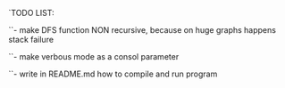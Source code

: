 `TODO LIST:

``- make DFS function NON recursive, because on huge graphs happens stack failure

``- make verbous mode as a consol parameter

``- write in README.md how to compile and run program
